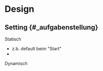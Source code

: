 # Design

Setting {#_aufgabenstellung}
----------------

Statisch

- z.b. default beim "Start"
- 

Dynamisch

